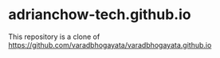 # adrianchow-tech.github.io

This repository is a clone of https://github.com/varadbhogayata/varadbhogayata.github.io
